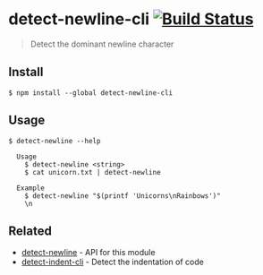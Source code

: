 # detect-newline-cli [![Build Status](https://travis-ci.com/sindresorhus/detect-newline-cli.svg?branch=master)](https://travis-ci.com/sindresorhus/detect-newline-cli)

> Detect the dominant newline character

## Install

```
$ npm install --global detect-newline-cli
```

## Usage

```
$ detect-newline --help

  Usage
    $ detect-newline <string>
    $ cat unicorn.txt | detect-newline

  Example
    $ detect-newline "$(printf 'Unicorns\nRainbows')"
    \n
```

## Related

- [detect-newline](https://github.com/sindresorhus/detect-newline) - API for this module
- [detect-indent-cli](https://github.com/sindresorhus/detect-indent-cli) - Detect the indentation of code
